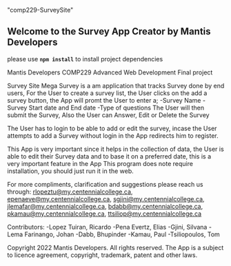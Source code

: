 "comp229-SurveySite" 

## Welcome to the Survey App Creator by Mantis Developers

please use **`npm install`** to install project dependencies

Mantis Developers
COMP229 Advanced Web Development
Final project

Survey Site
Mega Survey is a am application that tracks Survey done by end users, 
For the User to create a survey list, the User clicks on the add a survey button, the App will promt the User to enter a;
-Survey Name 
-Survey Start date and End date
-Type of questions
The User will then submit the Survey, Also the User can Answer, Edit or Delete the Survey

The User has to login to be able to add or edit the survey, 
incase the User attempts to add a Survey without login in the App redirects him to register.

This App is very important since it helps in the collection of data, 
the User is able to edit their Survey data and to base it on a preferred date, this is a very important feature in the App 
This program does note require installation, you should just run it in the web.

For more compliments, clarification and suggestions please reach us through:
rlopeztu@my.centennialcollege.ca,
epenaeve@my.centennialcollege.ca,
sgjini@my.centennialcollege.ca,
jlemafar@my.centennialcollege.ca,
bdabb@my.centennialcollege.ca,
pkamau@my.centennialcollege.ca,
ttsiliop@my.centennialcollege.ca

Contributors:
-Lopez Tuiran, Ricardo
-Pena Evertz, Elias
-Gjini, Silvana
-Lema Farinango, Johan
-Dabb, Bhupinder
-Kamau, Paul
-Tsiliopoulos, Tom

Copyright 2022 Mantis Developers. All rights reserved. The App is a subject to licence agreement, copyright, trademark, patent and other laws.